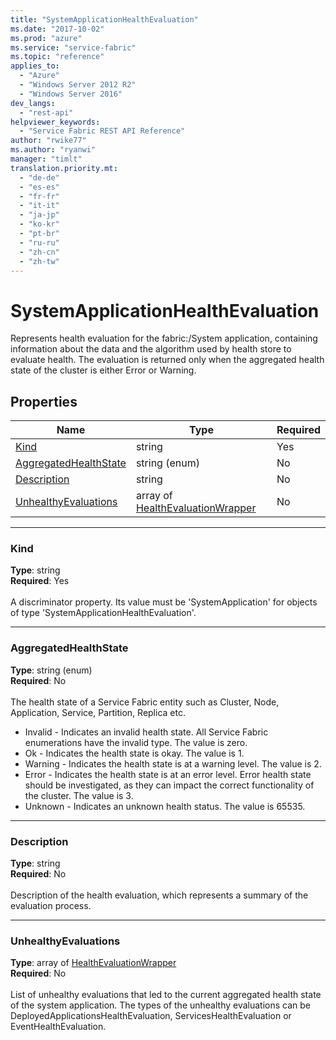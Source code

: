```yaml
---
title: "SystemApplicationHealthEvaluation"
ms.date: "2017-10-02"
ms.prod: "azure"
ms.service: "service-fabric"
ms.topic: "reference"
applies_to: 
  - "Azure"
  - "Windows Server 2012 R2"
  - "Windows Server 2016"
dev_langs: 
  - "rest-api"
helpviewer_keywords: 
  - "Service Fabric REST API Reference"
author: "rwike77"
ms.author: "ryanwi"
manager: "timlt"
translation.priority.mt: 
  - "de-de"
  - "es-es"
  - "fr-fr"
  - "it-it"
  - "ja-jp"
  - "ko-kr"
  - "pt-br"
  - "ru-ru"
  - "zh-cn"
  - "zh-tw"
---
```

# SystemApplicationHealthEvaluation

Represents health evaluation for the fabric:/System application, containing information about the data and the algorithm used by health store to evaluate health. The evaluation is returned only when the aggregated health state of the cluster is either Error or Warning.

## Properties

| Name | Type | Required |
| --- | --- | --- |
| [Kind](#kind) | string | Yes |
| [AggregatedHealthState](#aggregatedhealthstate) | string (enum) | No |
| [Description](#description) | string | No |
| [UnhealthyEvaluations](#unhealthyevaluations) | array of [HealthEvaluationWrapper](sfclient-v60-model-healthevaluationwrapper.md) | No |

____
### Kind
__Type__: string <br/>
__Required__: Yes <br/>
<br/>
A discriminator property. Its value must be 'SystemApplication' for objects of type 'SystemApplicationHealthEvaluation'.

____
### AggregatedHealthState
__Type__: string (enum) <br/>
__Required__: No<br/>
<br/>
The health state of a Service Fabric entity such as Cluster, Node, Application, Service, Partition, Replica etc.

  - Invalid - Indicates an invalid health state. All Service Fabric enumerations have the invalid type. The value is zero.
  - Ok - Indicates the health state is okay. The value is 1.
  - Warning - Indicates the health state is at a warning level. The value is 2.
  - Error - Indicates the health state is at an error level. Error health state should be investigated, as they can impact the correct functionality of the cluster. The value is 3.
  - Unknown - Indicates an unknown health status. The value is 65535.


____
### Description
__Type__: string <br/>
__Required__: No<br/>
<br/>
Description of the health evaluation, which represents a summary of the evaluation process.

____
### UnhealthyEvaluations
__Type__: array of [HealthEvaluationWrapper](sfclient-v60-model-healthevaluationwrapper.md) <br/>
__Required__: No<br/>
<br/>
List of unhealthy evaluations that led to the current aggregated health state of the system application. The types of the unhealthy evaluations can be DeployedApplicationsHealthEvaluation, ServicesHealthEvaluation or EventHealthEvaluation.
